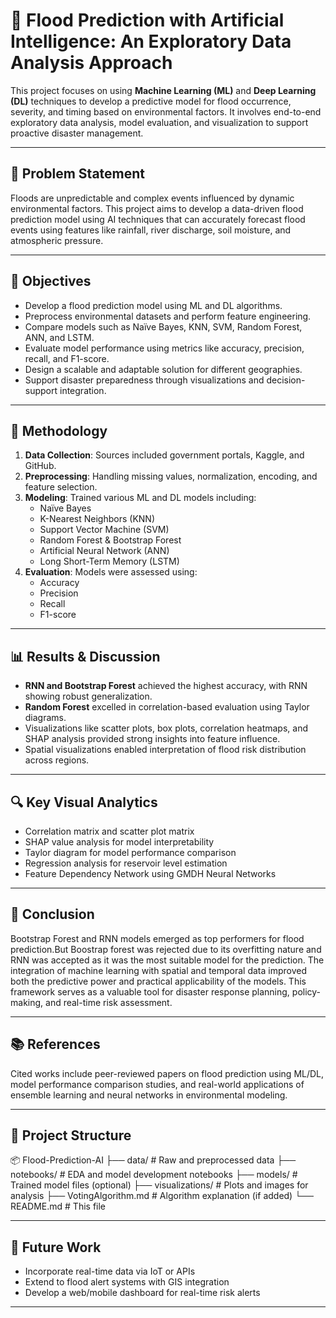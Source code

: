 # 🌊 Flood Prediction with Artificial Intelligence: An Exploratory Data Analysis Approach

This project focuses on using **Machine Learning (ML)** and **Deep Learning (DL)** techniques to develop a predictive model for flood occurrence, severity, and timing based on environmental factors. It involves end-to-end exploratory data analysis, model evaluation, and visualization to support proactive disaster management.

---

## 📌 Problem Statement

Floods are unpredictable and complex events influenced by dynamic environmental factors. This project aims to develop a data-driven flood prediction model using AI techniques that can accurately forecast flood events using features like rainfall, river discharge, soil moisture, and atmospheric pressure.

---

## 🎯 Objectives

- Develop a flood prediction model using ML and DL algorithms.
- Preprocess environmental datasets and perform feature engineering.
- Compare models such as Naïve Bayes, KNN, SVM, Random Forest, ANN, and LSTM.
- Evaluate model performance using metrics like accuracy, precision, recall, and F1-score.
- Design a scalable and adaptable solution for different geographies.
- Support disaster preparedness through visualizations and decision-support integration.

---

## 🧠 Methodology

1. **Data Collection**: Sources included government portals, Kaggle, and GitHub.
2. **Preprocessing**: Handling missing values, normalization, encoding, and feature selection.
3. **Modeling**: Trained various ML and DL models including:
   - Naïve Bayes
   - K-Nearest Neighbors (KNN)
   - Support Vector Machine (SVM)
   - Random Forest & Bootstrap Forest
   - Artificial Neural Network (ANN)
   - Long Short-Term Memory (LSTM)
4. **Evaluation**: Models were assessed using:
   - Accuracy
   - Precision
   - Recall
   - F1-score

---

## 📊 Results & Discussion

- **RNN and Bootstrap Forest** achieved the highest accuracy, with RNN showing robust generalization.
- **Random Forest** excelled in correlation-based evaluation using Taylor diagrams.
- Visualizations like scatter plots, box plots, correlation heatmaps, and SHAP analysis provided strong insights into feature influence.
- Spatial visualizations enabled interpretation of flood risk distribution across regions.

---

## 🔍 Key Visual Analytics

- Correlation matrix and scatter plot matrix
- SHAP value analysis for model interpretability
- Taylor diagram for model performance comparison
- Regression analysis for reservoir level estimation
- Feature Dependency Network using GMDH Neural Networks

---

## 🔮 Conclusion

Bootstrap Forest and RNN models emerged as top performers for flood prediction.But Boostrap forest was rejected due to its overfitting nature and RNN was accepted as it was the most suitable model for the prediction. The integration of machine learning with spatial and temporal data improved both the predictive power and practical applicability of the models. This framework serves as a valuable tool for disaster response planning, policy-making, and real-time risk assessment.

---

## 📚 References

Cited works include peer-reviewed papers on flood prediction using ML/DL, model performance comparison studies, and real-world applications of ensemble learning and neural networks in environmental modeling.

---

## 📁 Project Structure

📦 Flood-Prediction-AI
├── data/ # Raw and preprocessed data
├── notebooks/ # EDA and model development notebooks
├── models/ # Trained model files (optional)
├── visualizations/ # Plots and images for analysis
├── VotingAlgorithm.md # Algorithm explanation (if added)
└── README.md # This file

---

## 🚀 Future Work

- Incorporate real-time data via IoT or APIs
- Extend to flood alert systems with GIS integration
- Develop a web/mobile dashboard for real-time risk alerts

---

